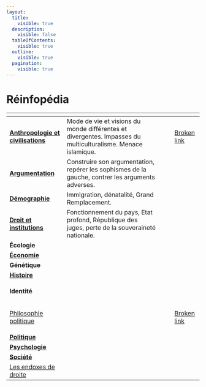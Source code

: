 ```yaml
---
layout:
  title:
    visible: true
  description:
    visible: false
  tableOfContents:
    visible: true
  outline:
    visible: true
  pagination:
    visible: true
---
```


# Réinfopédia

<table data-view="cards"><thead><tr><th></th><th></th><th data-hidden data-card-cover data-type="files"></th><th data-hidden></th><th data-hidden data-card-target data-type="content-ref"></th></tr></thead><tbody><tr><td><a href="anthropologie-et-civilisations/"><strong>Anthropologie et civilisations</strong></a></td><td>Mode de vie et visions du monde différentes et divergentes. Impasses du multiculturalisme. Menace islamique.</td><td></td><td></td><td><a href="broken-reference">Broken link</a></td></tr><tr><td><a href="argumentation/"><strong>Argumentation</strong></a></td><td>Construire son argumentation, repérer les sophismes de la gauche, contrer les arguments adverses.</td><td></td><td></td><td></td></tr><tr><td><a href="demographie/"><strong>Démographie</strong></a></td><td>Immigration, dénatalité, Grand Remplacement.</td><td></td><td></td><td></td></tr><tr><td><a href="droit-et-institutions/"><strong>Droit et institutions</strong></a></td><td>Fonctionnement du pays, Etat profond, République des juges, perte de la souveraineté nationale.</td><td></td><td></td><td></td></tr><tr><td><strong>Écologie</strong></td><td></td><td></td><td></td><td></td></tr><tr><td><a href="economie/"><strong>Économie</strong></a></td><td></td><td></td><td></td><td></td></tr><tr><td><strong>Génétique</strong></td><td></td><td></td><td></td><td></td></tr><tr><td><a href="histoire/"><strong>Histoire</strong></a> </td><td></td><td></td><td></td><td></td></tr><tr><td><p><strong>Identité</strong></p><p></p></td><td></td><td></td><td></td><td></td></tr><tr><td><p><a href="philosophie-politique/">Philosophie politique</a></p><p></p></td><td></td><td></td><td></td><td><a href="broken-reference">Broken link</a></td></tr><tr><td><a href="politique/"><strong>Politique</strong></a></td><td></td><td></td><td></td><td></td></tr><tr><td><a href="psychologie/"><strong>Psychologie</strong></a></td><td></td><td></td><td></td><td></td></tr><tr><td><a href="societe/"><strong>Société</strong></a></td><td></td><td></td><td></td><td></td></tr><tr><td><a href="les-endoxes-de-droite/">Les endoxes de droite</a></td><td></td><td></td><td></td><td></td></tr></tbody></table>

